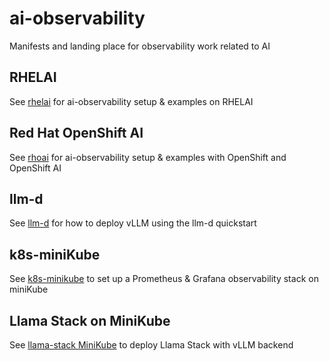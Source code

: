 # ai-observability
Manifests and landing place for observability work related to AI 

## RHELAI
See [rhelai](./rhelai/README.md) for ai-observability setup & examples on RHELAI

## Red Hat OpenShift AI
See [rhoai](./rhoai/README.md) for ai-observability setup & examples with OpenShift and OpenShift AI

## llm-d
See [llm-d](./llm-d/README.md) for how to deploy vLLM using the llm-d quickstart

## k8s-miniKube
See [k8s-minikube](./k8s-minikube/README.md) to set up a Prometheus & Grafana observability stack on miniKube

## Llama Stack on MiniKube
See [llama-stack MiniKube](./k8s-minikube/llama-stack-deploy/README.md) to deploy Llama Stack with vLLM backend


